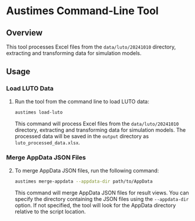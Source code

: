 # Austimes Command-Line Tool

## Overview

This tool processes Excel files from the `data/luto/20241010` directory, extracting and transforming data for simulation models.

## Usage

### Load LUTO Data

1. Run the tool from the command line to load LUTO data:
   ```bash
   austimes load-luto
   ```
   This command will process Excel files from the `data/luto/20241010` directory, extracting and transforming data for simulation models. The processed data will be saved in the `output` directory as `luto_processed_data.xlsx`.

### Merge AppData JSON Files

2. To merge AppData JSON files, run the following command:
   ```bash
   austimes merge-appdata --appdata-dir path/to/AppData
   ```
   This command will merge AppData JSON files for result views. You can specify the directory containing the JSON files using the `--appdata-dir` option. If not specified, the tool will look for the AppData directory relative to the script location.
